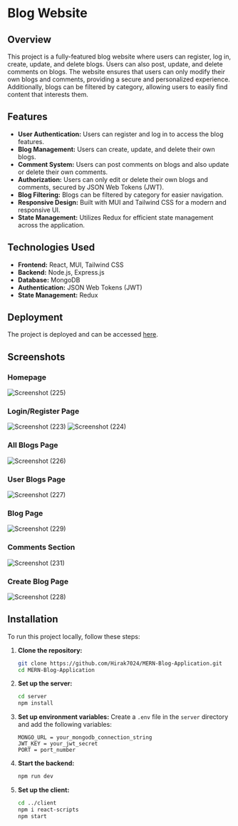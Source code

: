 
# Blog Website

## Overview
This project is a fully-featured blog website where users can register, log in, create, update, and delete blogs. Users can also post, update, and delete comments on blogs. The website ensures that users can only modify their own blogs and comments, providing a secure and personalized experience. Additionally, blogs can be filtered by category, allowing users to easily find content that interests them.

## Features
- **User Authentication:** Users can register and log in to access the blog features.
- **Blog Management:** Users can create, update, and delete their own blogs.
- **Comment System:** Users can post comments on blogs and also update or delete their own comments.
- **Authorization:** Users can only edit or delete their own blogs and comments, secured by JSON Web Tokens (JWT).
- **Blog Filtering:** Blogs can be filtered by category for easier navigation.
- **Responsive Design:** Built with MUI and Tailwind CSS for a modern and responsive UI.
- **State Management:** Utilizes Redux for efficient state management across the application.

## Technologies Used
- **Frontend:** React, MUI, Tailwind CSS
- **Backend:** Node.js, Express.js
- **Database:** MongoDB
- **Authentication:** JSON Web Tokens (JWT)
- **State Management:** Redux

## Deployment
The project is deployed and can be accessed [here](https://blog-website-lilac.vercel.app/).

## Screenshots
### Homepage
![Screenshot (225)](https://github.com/Hirak7024/MERN-Blog-Application/assets/118119209/a3d572cc-76ec-4a52-ad4f-b17d17d1f72d)

### Login/Register Page
![Screenshot (223)](https://github.com/Hirak7024/MERN-Blog-Application/assets/118119209/22f0d8cc-2348-4135-8ee5-07d48456ec5c)
![Screenshot (224)](https://github.com/Hirak7024/MERN-Blog-Application/assets/118119209/ca2b4f8c-c186-4a7f-b7c3-b49b3ce5d557)

### All Blogs Page
![Screenshot (226)](https://github.com/Hirak7024/MERN-Blog-Application/assets/118119209/7755ef5c-1617-4037-bae2-d4518fb6ab49)

### User Blogs Page
![Screenshot (227)](https://github.com/Hirak7024/MERN-Blog-Application/assets/118119209/da857d07-4d9c-4504-9be4-f13b5b4d3f26)

### Blog Page
![Screenshot (229)](https://github.com/Hirak7024/MERN-Blog-Application/assets/118119209/aedde4dc-9431-4da8-b9ae-d3e82adf299b)

### Comments Section
![Screenshot (231)](https://github.com/Hirak7024/MERN-Blog-Application/assets/118119209/0fc0c77b-48dc-42ef-b646-bf5fc846a50f)

### Create Blog Page
![Screenshot (228)](https://github.com/Hirak7024/MERN-Blog-Application/assets/118119209/a140e3f4-063a-4963-b182-37dbc5b8872a)

## Installation
To run this project locally, follow these steps:

1. **Clone the repository:**
   ```sh
   git clone https://github.com/Hirak7024/MERN-Blog-Application.git
   cd MERN-Blog-Application
   ```

2. **Set up the server:**
   ```sh
   cd server
   npm install
   ```

3. **Set up environment variables:**
   Create a `.env` file in the `server` directory and add the following variables:
   ```env
   MONGO_URL = your_mongodb_connection_string
   JWT_KEY = your_jwt_secret
   PORT = port_number
   ```

4. **Start the backend:**
   ```sh
   npm run dev
   ```

5. **Set up the client:**
   ```sh
   cd ../client
   npm i react-scripts
   npm start
   ```
